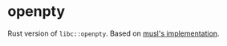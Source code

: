 # openpty

Rust version of `libc::openpty`. Based on [musl's implementation](https://git.musl-libc.org/cgit/musl/tree/src/misc/openpty.c?id=ad795d56ba3fb9d69f524ee676e3b1e2355cceb7).
